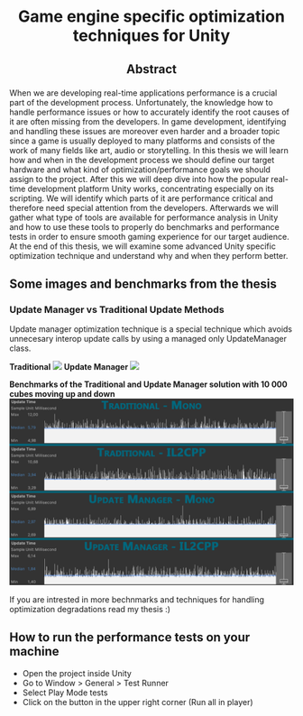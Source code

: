 # <p align="center">Game engine specific optimization techniques for Unity</p>

## <p align="center">Abstract</p>

When we are developing real-time applications performance is a crucial part of the development process. Unfortunately, the knowledge how to handle performance issues or how to accurately identify the root causes of it are often missing from the developers. In game development, identifying and handling these issues are moreover even harder and a broader topic since a game is usually deployed to many platforms and consists of the work of many fields like art, audio or storytelling.
In this thesis we will learn how and when in the development process we should define our target hardware and what kind of optimization/performance goals we should assign to the project. After this we will deep dive into how the popular real-time development platform Unity works, concentrating especially on its scripting. We will identify which parts of it are performance critical and therefore need special attention from the developers. Afterwards we will gather what type of tools are available for performance analysis in Unity and how to use these tools to properly do benchmarks and performance tests in order to ensure smooth gaming experience for our target audience. At the end of this thesis, we will examine some advanced Unity specific optimization technique and understand why and when they perform better.

## Some images and benchmarks from the thesis

### Update Manager vs Traditional Update Methods

Update manager optimization technique is a special technique which avoids unnecesary interop update calls by using a managed only UpdateManager class.

**Traditional**
<img src="Thesis/Images/Traditional.gif">
**Update Manager**
<img src="Thesis/Images/Manager.gif">

**Benchmarks of the Traditional and Update Manager solution with 10 000 cubes moving up and down**
![Traditional vs Update Manager Benchmarks](Thesis/Images/UpdateManager%20vs%20Traditional%20Interop%20Call%20Benchmark.png?raw=true "Traditional vs Update Manager Benchmarks")

If you are intrested in more bechnmarks and techniques for handling optimization degradations read my thesis :)

## How to run the performance tests on your machine

- Open the project inside Unity
- Go to Window > General > Test Runner
- Select Play Mode tests
- Click on the button in the upper right corner  (Run all in player)
